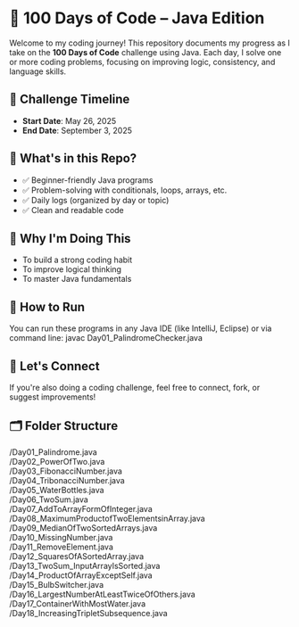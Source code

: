 # 💯 100 Days of Code – Java Edition

Welcome to my coding journey! This repository documents my progress as I take on the **100 Days of Code** challenge using Java. Each day, I solve one or more coding problems, focusing on improving logic, consistency, and language skills.

## 📅 Challenge Timeline
- **Start Date**: May 26, 2025
- **End Date**: September 3, 2025

## 📌 What's in this Repo?
- ✅ Beginner-friendly Java programs
- ✅ Problem-solving with conditionals, loops, arrays, etc.
- ✅ Daily logs (organized by day or topic)
- ✅ Clean and readable code

## 🚀 Why I'm Doing This
- To build a strong coding habit
- To improve logical thinking
- To master Java fundamentals

## 📖 How to Run
You can run these programs in any Java IDE (like IntelliJ, Eclipse) or via command line:
javac Day01_PalindromeChecker.java

## 🙌 Let's Connect
If you're also doing a coding challenge, feel free to connect, fork, or suggest improvements!

## 🗂️ Folder Structure
/Day01_Palindrome.java <br>
/Day02_PowerOfTwo.java <br>
/Day03_FibonacciNumber.java <br>
/Day04_TribonacciNumber.java <br>
/Day05_WaterBottles.java <br>
/Day06_TwoSum.java <br>
/Day07_AddToArrayFormOfInteger.java <br>
/Day08_MaximumProductofTwoElementsinArray.java <br>
/Day09_MedianOfTwoSortedArrays.java <br>
/Day10_MissingNumber.java <br>
/Day11_RemoveElement.java <br>
/Day12_SquaresOfASortedArray.java <br>
/Day13_TwoSum_InputArrayIsSorted.java <br>
/Day14_ProductOfArrayExceptSelf.java <br>
/Day15_BulbSwitcher.java <br>
/Day16_LargestNumberAtLeastTwiceOfOthers.java <br>
/Day17_ContainerWithMostWater.java <br>
/Day18_IncreasingTripletSubsequence.java <br>
